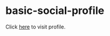 # basic-social-profile

Click [here](https://sotoxp.github.io/basic-social-profile) to visit profile.
